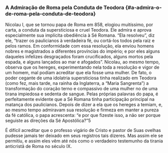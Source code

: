 ### A Admiração de Roma pela Conduta de Teodora {#a-admira-o-de-roma-pela-conduta-de-teodora}

Nicolau I, que se tornou papa de Roma em 858, elogiou muitíssimo, por carta, a conduta da supersticiosa e cruel Teodora. Ele admira e aprova especialmente sua implícita obediência à Sé Romana. “Ela resolveu”, diz ele, “trazer os paulicianos à verdadeira fé, ou cortá-los todos pela raiz e pelos ramos. Em conformidade com essa resolução, ela enviou homens nobres e magistrados a diferentes províncias do império; e por eles alguns daqueles infelizes desgraçados foram crucificados, alguns mortos pela espada, e alguns lançados ao mar e afogados”. Nicolau, ao mesmo tempo, observa que os hereges, experimentando nela toda a resolução e vigor de um homem, mal podiam acreditar que ela fosse uma mulher. De fato, o poder cegante de uma idolatria supersticiosa tinha realizado em Teodora (como fez, mais tarde, na rainha da Inglaterra, a “Maria Sangrenta”) a transformação do coração terno e compassivo de uma mulher no de uma tirana impiedosa e sedenta de sangue. Pelas próprias palavras do papa, é perfeitamente evidente que a Sé Romana tinha participação principal na matança dos paulicianos. Depois de dizer a ela que os hereges a temiam, e, ao mesmo tempo admiravam sua resolução e firmeza em manter a pureza da fé católica, o papa acrescenta: “e por que fizeste isso, a não ser porque seguiste as direções da Sé Apostólica?”5

É difícil acreditar que o professo vigário de Cristo e pastor de Suas ovelhas pudesse jamais ter deixado em seus registros tais dizeres. Mas assim ele se permitiu, e assim eles vêm até nós como o verdadeiro testemunho da tirania anticristã de Roma no século IX.